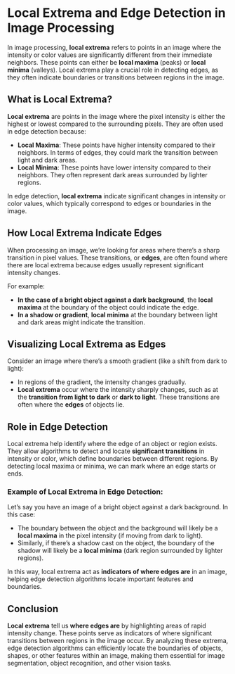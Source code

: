 # Local Extrema and Edge Detection in Image Processing

In image processing, **local extrema** refers to points in an image where the intensity or color values are significantly different from their immediate neighbors. These points can either be **local maxima** (peaks) or **local minima** (valleys). Local extrema play a crucial role in detecting edges, as they often indicate boundaries or transitions between regions in the image.

## What is Local Extrema?

**Local extrema** are points in the image where the pixel intensity is either the highest or lowest compared to the surrounding pixels. They are often used in edge detection because:

- **Local Maxima**: These points have higher intensity compared to their neighbors. In terms of edges, they could mark the transition between light and dark areas.
- **Local Minima**: These points have lower intensity compared to their neighbors. They often represent dark areas surrounded by lighter regions.

In edge detection, **local extrema** indicate significant changes in intensity or color values, which typically correspond to edges or boundaries in the image.

## How Local Extrema Indicate Edges

When processing an image, we’re looking for areas where there’s a sharp transition in pixel values. These transitions, or **edges**, are often found where there are local extrema because edges usually represent significant intensity changes.

For example:
- **In the case of a bright object against a dark background**, the **local maxima** at the boundary of the object could indicate the edge.
- **In a shadow or gradient**, **local minima** at the boundary between light and dark areas might indicate the transition.

## Visualizing Local Extrema as Edges

Consider an image where there’s a smooth gradient (like a shift from dark to light):
- In regions of the gradient, the intensity changes gradually.
- **Local extrema** occur where the intensity sharply changes, such as at the **transition from light to dark** or **dark to light**. These transitions are often where the **edges** of objects lie.

## Role in Edge Detection

Local extrema help identify where the edge of an object or region exists. They allow algorithms to detect and locate **significant transitions** in intensity or color, which define boundaries between different regions. By detecting local maxima or minima, we can mark where an edge starts or ends.

### Example of Local Extrema in Edge Detection:
Let’s say you have an image of a bright object against a dark background. In this case:
- The boundary between the object and the background will likely be a **local maxima** in the pixel intensity (if moving from dark to light).
- Similarly, if there’s a shadow cast on the object, the boundary of the shadow will likely be a **local minima** (dark region surrounded by lighter regions).

In this way, local extrema act as **indicators of where edges are** in an image, helping edge detection algorithms locate important features and boundaries.

## Conclusion

**Local extrema** tell us **where edges are** by highlighting areas of rapid intensity change. These points serve as indicators of where significant transitions between regions in the image occur. By analyzing these extrema, edge detection algorithms can efficiently locate the boundaries of objects, shapes, or other features within an image, making them essential for image segmentation, object recognition, and other vision tasks.
